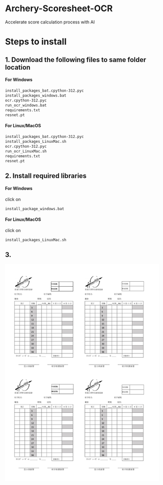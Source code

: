 # Archery-Scoresheet-OCR
Accelerate score calculation process with AI

# Steps to install
## 1. Download the following files to same folder location
#### For Windows
```
install_packages_bat.cpython-312.pyc
install_packages_windows.bat
ocr.cpython-312.pyc
run_ocr_windows.bat
requirements.txt
resnet.pt
```
#### For Linux/MacOS
```
install_packages_bat.cpython-312.pyc
install_packages_LinuxMac.sh
ocr.cpython-312.pyc
run_ocr_LinuxMac.sh
requirements.txt
resnet.pt
```
## 2. Install required libraries
#### For Windows
click on
```
install_package_windows.bat
```
#### For Linux/MacOS
click on
```
install_packages_LinuxMac.sh
```

## 3. 
![Alt text](template/scoresheet_template.jpg?raw=true "Title")

